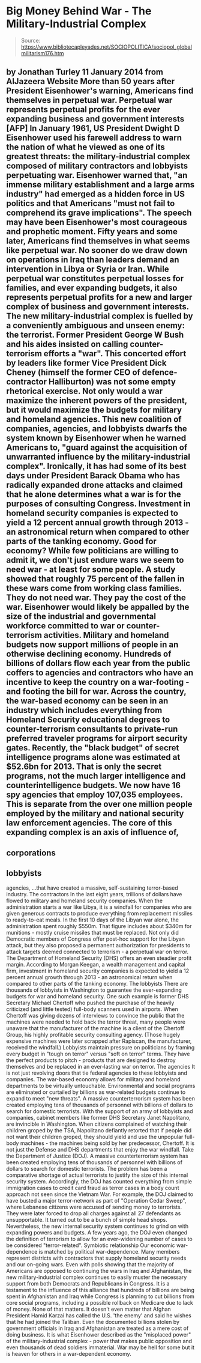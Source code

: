 # Big Money Behind War - The Military-Industrial Complex

> Source: https://www.bibliotecapleyades.net/SOCIOPOLITICA/sociopol_globalmilitarism176.htm

by Jonathan Turley
11 January 2014
from
AlJazeera Website
More than 50 years
after President Eisenhower's warning,
Americans find themselves in perpetual
war.
Perpetual war
represents perpetual profits
for the ever expanding
business and government interests
[AFP]
In January 1961, US President Dwight D Eisenhower used
his farewell address to warn the nation of
what he viewed as one of its greatest threats: the military-industrial
complex composed of military contractors and lobbyists perpetuating war.
Eisenhower warned that,
"an immense military establishment and a
large arms industry" had emerged as a hidden force in US politics and
that Americans "must not fail to comprehend its grave implications".
The speech may have been Eisenhower's most
courageous and prophetic moment.
Fifty years and some later, Americans find
themselves in what seems like perpetual war. No sooner do we draw down on
operations in Iraq than leaders demand an intervention in Libya or Syria or
Iran.
While perpetual war constitutes perpetual losses
for families, and ever expanding budgets, it also represents perpetual
profits for a new and larger complex of business and government interests.
The new military-industrial complex is fuelled by a conveniently ambiguous
and unseen enemy: the terrorist. Former President
George W Bush and his aides insisted on calling
counter-terrorism efforts a "war". This concerted effort by leaders like
former Vice President
Dick Cheney (himself the former CEO of
defence-contractor Halliburton) was not some empty rhetorical exercise.
Not only would a war maximize the inherent
powers of the president, but it would maximize the budgets for military and
homeland agencies.
This new coalition of companies, agencies, and lobbyists dwarfs the system
known by Eisenhower when he warned Americans to,
"guard against the acquisition of
unwarranted influence
by the military-industrial complex".
Ironically, it has had some of its best days
under President
Barack Obama who has radically expanded
drone attacks and claimed that he alone determines what a war is for the
purposes of consulting Congress.
Investment in homeland security companies is expected to yield a 12 percent
annual growth through 2013 - an astronomical return when compared to other
parts of the tanking economy.
Good for economy?
While few politicians are willing to admit it, we don't just endure wars we
seem to need war - at least for some people.
A study showed that roughly 75 percent of the
fallen in these wars come from working class families. They do not need war.
They pay the cost of the war. Eisenhower would likely be appalled by the
size of the industrial and governmental workforce committed to war or
counter-terrorism activities.
Military and homeland budgets now support
millions of people in an otherwise declining economy.
Hundreds of billions of dollars flow each year
from the public coffers to agencies and contractors who have an incentive to
keep the country on a war-footing - and footing the bill for war.
Across the country, the war-based economy can be seen in an industry which
includes everything from Homeland Security educational degrees to
counter-terrorism consultants to private-run preferred traveler programs for
airport security gates.
Recently,
the "black budget"
of secret intelligence programs alone was estimated at $52.6bn for 2013.
That is only the secret programs, not the much
larger intelligence and counterintelligence budgets. We now have 16
spy agencies that employ 107,035 employees. This is separate from the over
one million people employed by the military and national security law
enforcement agencies.
The core of this expanding complex is an axis of influence of,
-
corporations
-
lobbyists
-
agencies,
...that have created a massive, self-sustaining
terror-based industry.
The contractors
In the last eight years, trillions of dollars have flowed to military and
homeland security companies.
When the administration starts a war like Libya,
it is a windfall for companies who are given generous contracts to produce
everything from replacement missiles to ready-to-eat meals.
In the first 10 days of the Libyan war alone, the administration spent
roughly $550m. That figure includes about $340m for munitions - mostly
cruise missiles that must be replaced.
Not only did Democratic members of Congress
offer post-hoc support for the Libyan attack, but they also proposed a
permanent authorization for presidents to attack targets deemed connected to
terrorism - a perpetual
war on terror.
The Department of Homeland Security (DHS) offers
an even steadier profit margin.
According to Morgan Keegan, a wealth
management and capital firm, investment in homeland security companies is
expected to yield a 12 percent annual growth through 2013 - an astronomical
return when compared to other parts of the tanking economy.
The lobbyists
There are thousands of lobbyists in Washington to guarantee the
ever-expanding budgets for war and homeland security.
One such example is former DHS Secretary
Michael Chertoff who pushed the
purchase of the heavily criticized (and little tested) full-body scanners
used in airports.
When Chertoff was giving dozens of interviews to
convince the public that the machines were needed to hold back the terror
threat, many people were unaware that the manufacturer of the machine is a
client of
the Chertoff Group, his highly profitable
security consulting agency. (Those hugely expensive machines were later
scrapped after
Rapiscan, the manufacturer, received the
windfall.)
Lobbyists maintain pressure on politicians by framing every budget in "tough
on terror" versus "soft on terror" terms. They have the perfect products to
pitch - products that are designed to destroy themselves and be replaced in
an ever-lasting war on terror.
The agencies
It is not just revolving doors that tie federal agencies to these lobbyists
and companies.
The war-based economy allows for military and
homeland departments to be virtually untouchable. Environmental and social
programs are eliminated or curtailed by billions as war-related budgets
continue to expand to meet "new threats".
A massive counterterrorism system has been created employing tens of
thousands of personnel with billions of dollars to search for domestic
terrorists.
With the support of an army of lobbyists and companies, cabinet members like
former DHS Secretary Janet Napolitano, are invincible in Washington.
When citizens complained of watching their children groped by the TSA,
Napolitano defiantly retorted that if people did not want their children
groped, they should yield and use the unpopular full-body machines - the
machines being sold by her predecessor, Chertoff.
It is not just the Defense and DHS departments that enjoy the war windfall.
Take the Department of Justice (DOJ). A massive
counterterrorism system has been created employing tens of thousands of
personnel with billions of dollars to search for domestic terrorists.
The problem has been a comparative shortage of
actual terrorists to justify the size of this internal security system.
Accordingly, the DOJ has counted everything from simple immigration cases to
credit card fraud as terror cases in a body count approach not seen since
the Vietnam War.
For example, the DOJ claimed to have busted a
major terror-network as part of "Operation
Cedar Sweep", where Lebanese citizens were accused of sending
money to terrorists.
They were later forced to drop all charges
against all 27 defendants as unsupportable. It turned out to be a bunch of
simple head shops. Nevertheless, the new internal security system continues
to grind on with expanding powers and budgets.
A few years ago, the DOJ even changed the
definition of terrorism to allow for an ever-widening number of cases to be
considered "terror-related".
Symbiotic relationship
Our economic war-dependence is matched by political war-dependence.
Many members represent districts with
contractors that supply homeland security needs and our on-going wars.
Even with polls showing that the majority of Americans are opposed to
continuing the wars in Iraq and Afghanistan, the new military-industrial
complex continues to easily muster the necessary support from both Democrats
and Republicans in Congress.
It is a testament to the influence of this
alliance that hundreds of billions are being spent in Afghanistan and Iraq
while Congress is planning to cut billions from core social programs,
including a possible rollback on Medicare due to lack of money.
None of that matters. It doesn't even matter
that Afghan President Hamid Karzai has called the U.S. 'the enemy'
and said he wishes that he had joined the Taliban.
Even the documented billions stolen by
government officials in Iraq and Afghanistan are treated as a mere cost
of doing business.
It is what Eisenhower described as the "misplaced power" of the
military-industrial complex - power that makes public opposition and even
thousands of dead soldiers immaterial.
War may be hell for some but it is heaven for
others in a war-dependent economy.
